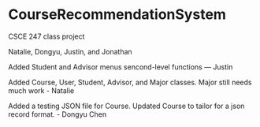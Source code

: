 # CourseRecommendationSystem      
CSCE 247 class project      
      
Natalie, Dongyu, Justin, and Jonathan     
           
Added Student and Advisor menus sencond-level functions — Justin

Added Course, User, Student, Advisor, and Major classes. Major still needs much work - Natalie 

Added a testing JSON file for Course. Updated Course to tailor for a json record format. - Dongyu Chen
